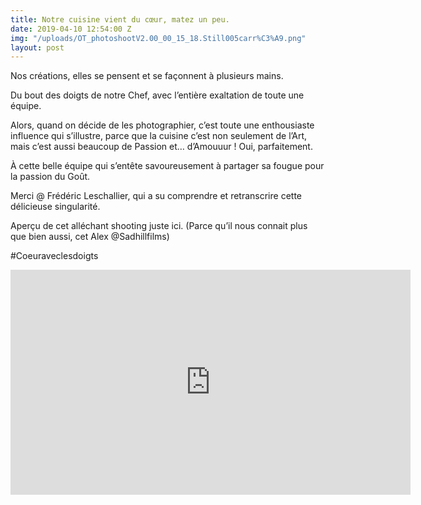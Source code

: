 ```yaml
---
title: Notre cuisine vient du cœur, matez un peu.
date: 2019-04-10 12:54:00 Z
img: "/uploads/OT_photoshootV2.00_00_15_18.Still005carr%C3%A9.png"
layout: post
---
```


Nos créations, elles se pensent et se façonnent à plusieurs mains.

Du bout des doigts de notre Chef, avec l’entière exaltation de toute une équipe.

Alors, quand on décide de les photographier, c’est toute une enthousiaste influence qui s’illustre, parce que la cuisine c’est non seulement de l’Art, mais c’est aussi beaucoup de Passion et… d’Amouuur ! Oui, parfaitement.

À cette belle équipe qui s’entête savoureusement à partager sa fougue pour la passion du Goût.

Merci @ Frédéric Leschallier, qui a su comprendre et retranscrire cette délicieuse singularité.

Aperçu de cet alléchant shooting juste ici. (Parce qu’il nous connait plus que bien aussi, cet Alex @Sadhillfilms)

\#Coeuraveclesdoigts


<iframe src="https://player.vimeo.com/video/322479038" width="640" height="360" frameborder="0" allow="autoplay; fullscreen" allowfullscreen></iframe>
